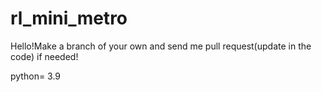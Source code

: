 # rl_mini_metro

Hello!Make a branch of your own and send me pull request(update in the code) if needed!

python= 3.9
